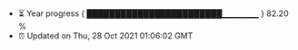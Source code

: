 - ⏳ Year progress { ████████████████████████▁▁▁▁▁▁ } 82.20 %
- ⏰ Updated on Thu, 28 Oct 2021 01:06:02 GMT

